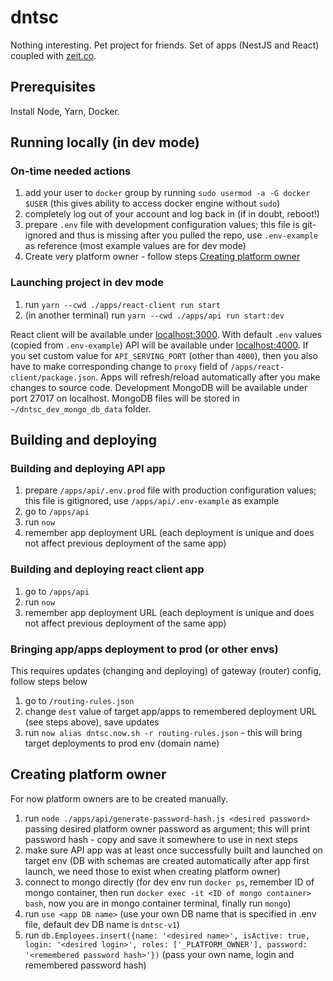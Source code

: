 # dntsc

Nothing interesting. Pet project for friends.
Set of apps (NestJS and React) coupled with [zeit.co](https://zeit.co).

## Prerequisites

Install Node, Yarn, Docker.

## Running locally (in dev mode)

### On-time needed actions

1. add your user to `docker` group by running `sudo usermod -a -G docker $USER` (this gives ability to access docker engine without `sudo`)
1. completely log out of your account and log back in (if in doubt, reboot!)
1. prepare `.env` file with development configuration values; this file is git-ignored and thus is missing after you pulled the repo, use `.env-example` as reference (most example values are for dev mode)
1. Create very platform owner - follow steps [Creating platform owner](#creating-platform-owner)

### Launching project in dev mode

1. run `yarn --cwd ./apps/react-client run start`
1. (in another terminal) run `yarn --cwd ./apps/api run start:dev`

React client will be available under [localhost:3000](localhost:3000).
With default `.env` values (copied from `.env-example`) API will be available under [localhost:4000](localhost:4000).
If you set custom value for `API_SERVING_PORT` (other than `4000`), then you also have to make corresponding change to `proxy` field of `/apps/react-client/package.json`.
Apps will refresh/reload automatically after you make changes to source code.
Development MongoDB will be available under port 27017 on localhost.
MongoDB files will be stored in `~/dntsc_dev_mongo_db_data` folder.

## Building and deploying

### Building and deploying API app

1. prepare `/apps/api/.env.prod` file with production configuration values; this file is gitignored, use `/apps/api/.env-example` as example
2. go to `/apps/api`
3. run `now`
4. remember app deployment URL (each deployment is unique and does not affect previous deployment of the same app)

### Building and deploying react client app

1. go to `/apps/api`
1. run `now`
1. remember app deployment URL (each deployment is unique and does not affect previous deployment of the same app)

### Bringing app/apps deployment to prod (or other envs)

This requires updates (changing and deploying) of gateway (router) config, follow steps below

1. go to `/routing-rules.json`
1. change `dest` value of target app/apps to remembered deployment URL (see steps above), save updates
1. run `now alias dntsc.now.sh -r routing-rules.json` - this will bring target deployments to prod env (domain name)

## Creating platform owner

For now platform owners are to be created manually.

1. run `node ./apps/api/generate-password-hash.js <desired password>` passing desired platform owner password as argument; this will print password hash - copy and save it somewhere to use in next steps
2. make sure API app was at least once successfully built and launched on target env (DB with schemas are created automatically after app first launch, we need those to exist when creating platform owner)
3. connect to mongo directly (for dev env run `docker ps`, remember ID of mongo container, then run `docker exec -it <ID of mongo container> bash`, now you are in mongo container terminal, finally run `mongo`)
4. run `use <app DB name>` (use your own DB name that is specified in .env file, default dev DB name is `dntsc-v1`)
5. run `db.Employees.insert({name: '<desired name>', isActive: true, login: '<desired login>', roles: ['_PLATFORM_OWNER'], password: '<remembered password hash>'})` (pass your own name, login and remembered password hash)
